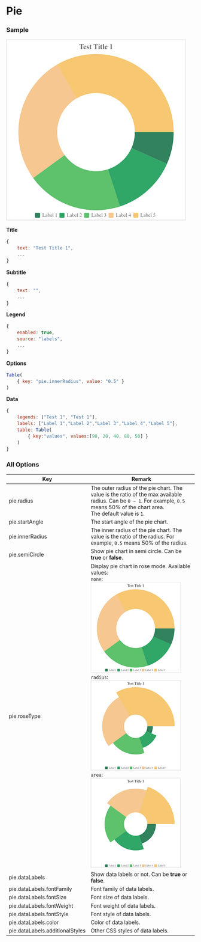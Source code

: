 # Pie

### Sample

![Sample Pie Chart](images/pie.png)

**Title**

```javascript
{
    text: "Test Title 1",
    ...
}
```

**Subtitle**

```javascript
{
    text: "",
    ...
}
```

**Legend**

```javascript
{
	enabled: true,
    source: "labels",
    ...
}
```

**Options**

```javascript
Table(
    { key: "pie.innerRadius", value: "0.5" }
)
```

**Data**

```javascript
{
    legends: ["Test 1", "Test 1"],
    labels: ["Label 1","Label 2","Label 3","Label 4","Label 5"],
    table: Table(
        { key:"values", values:[90, 20, 40, 80, 50] }
    )
}
```

### All Options

| Key                              | Remark                                                       |
| -------------------------------- | ------------------------------------------------------------ |
| pie.radius                       | The outer radius of the pie chart. The value is the ratio of the max available radius. Can be `0 ~ 1`. For example, `0.5` means 50% of the chart area.<br />The default value is `1`. |
| pie.startAngle                   | The start angle of the pie chart.                            |
| pie.innerRadius                  | The inner radius of the pie chart. The value is the ratio of the radius. For example, `0.5` means 50% of the radius. |
| pie.semiCircle                   | Show pie chart in semi circle. Can be **true** or **false**. |
| pie.roseType                     | Display pie chart in rose mode. Available values:<br />`none`:<br />![Sample Pie Chart](images/pie-none.png)<br />`radius`:<br />![Rose Type Radius](images/pie-radius.png)<br />`area`:<br />![Rose Type Area](images/pie-area.png) |
| pie.dataLabels                   | Show data labels or not. Can be **true** or **false**.       |
| pie.dataLabels.fontFamily        | Font family of data labels.                                  |
| pie.dataLabels.fontSize          | Font size of data labels.                                    |
| pie.dataLabels.fontWeight        | Font weight of data labels.                                  |
| pie.dataLabels.fontStyle         | Font style of data labels.                                   |
| pie.dataLabels.color             | Color of data labels.                                        |
| pie.dataLabels.additionalStyles  | Other CSS styles of data labels.                             |